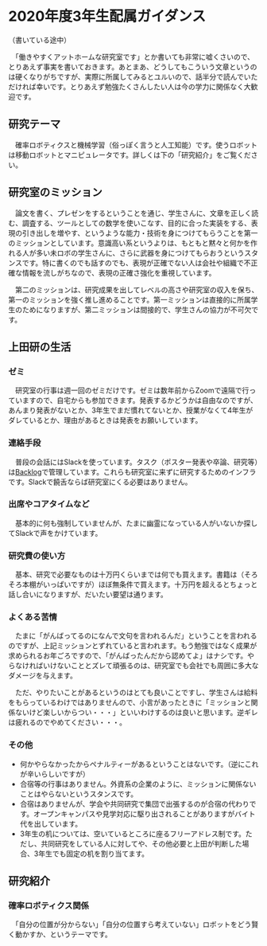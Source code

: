 # 2020年度3年生配属ガイダンス

（書いている途中）

　「働きやすくアットホームな研究室です」とか書いても非常に嘘くさいので、とりあえず事実を書いておきます。あとまあ、どうしてもこういう文章というのは硬くなりがちですが、実際に所属してみるとユルいので、話半分で読んでいただければ幸いです。とりあえず勉強たくさんしたい人は今の学力に関係なく大歓迎です。


## 研究テーマ

　確率ロボティクスと機械学習（俗っぽく言うと人工知能）です。使うロボットは移動ロボットとマニピュレータです。詳しくは下の「研究紹介」をご覧ください。

## 研究室のミッション

　論文を書く、プレゼンをするということを通じ、学生さんに、文章を正しく読む、調査する、ツールとしての数学を使いこなす、目的に合った実装をする、表現の引き出しを増やす、というような能力・技術を身につけてもらうことを第一のミッションとしています。意識高い系というよりは、もともと黙々と何かを作れる人が多い未ロボの学生さんに、さらに武器を身につけてもらおうというスタンスです。特に書くのでも話すのでも、表現が正確でない人は会社や組織で不正確な情報を流しがちなので、表現の正確さ強化を重視しています。

　第二のミッションは、研究成果を出してレベルの高さや研究室の収入を保ち、第一のミッションを強く推し進めることです。第一ミッションは直接的に所属学生のためになりますが、第二ミッションは間接的で、学生さんの協力が不可欠です。

## 上田研の生活

### ゼミ

　研究室の行事は週一回のゼミだけです。ゼミは数年前からZoomで遠隔で行っていますので、自宅からも参加できます。発表するかどうかは自由なのですが、あんまり発表がないとか、3年生でまだ慣れてないとか、授業がなくて4年生がダレているとか、理由があるときは発表をお願いしています。

### 連絡手段

　普段の会話にはSlackを使っています。タスク（ポスター発表や卒論、研究等）は[Backlog](https://backlog.com/ja/)で管理しています。これらも研究室に来ずに研究するためのインフラです。Slackで饒舌ならば研究室にくる必要はありません。

### 出席やコアタイムなど

　基本的に何も強制していませんが、たまに幽霊になっている人がいないか探してSlackで声をかけています。


### 研究費の使い方

　基本、研究で必要なものは十万円くらいまでは何でも買えます。書籍は（そろそろ本棚がいっぱいですが）ほぼ無条件で買えます。十万円を超えるとちょっと話し合いになりますが、だいたい要望は通ります。

### よくある苦情

　たまに「がんばってるのになんで文句を言われるんだ」ということを言われるのですが、上記ミッションとずれていると言われます。もう勉強ではなく成果が求められるお年ごろですので、「がんばったんだから認めてよ」はナシです。やらなければいけないこととズレて頑張るのは、研究室でも会社でも周囲に多大なダメージを与えます。

　ただ、やりたいことがあるというのはとても良いことですし、学生さんは給料をもらっているわけではありませんので、小言があったときに「ミッションと関係ないけど楽しいからつい・・・」といいわけするのは良いと思います。逆ギレは疲れるのでやめてください・・・。

### その他

* 何かやらなかったからペナルティーがあるということはないです。（逆にこれが辛いらしいですが）
* 合宿等の行事はありません。外資系の企業のように、ミッションに関係ないことはやらないというスタンスです。
* 合宿はありませんが、学会や共同研究で集団で出張するのが合宿の代わりです。オープンキャンパスや見学対応に駆り出されることがありますがバイト代を出しています。
* 3年生の机については、空いているところに座るフリーアドレス制です。ただし、共同研究をしている人に対してや、その他必要と上田が判断した場合、3年生でも固定の机を割り当てます。


## 研究紹介

### 確率ロボティクス関係

　「自分の位置が分からない」「自分の位置すら考えていない」ロボットをどう賢く動かすか、というテーマです。


